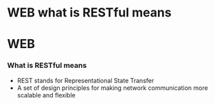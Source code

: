 # WEB what is RESTful means
# WEB

### What is RESTful means     
- REST stands for Representational State Transfer
- A set of design principles for making network communication more scalable and flexible

